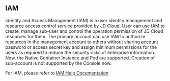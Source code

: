## IAM

Identity and Access Management (IAM) is a user identity management and resource access control service provided by JD Cloud. User can use IAM to create, manage sub-user and control the operation permission of JD Cloud resources for them. The primary account can use IAM to authorize resources in the management account to others without sharing account password or access secret key and assign minimum permissions for the users as required to reduce the security risks of enterprise information. Now, the Native Container Instance and Pod are supported. Creation of sub-account is not supported by the Console now.

For IAM, please refer to [IAM Help Documentation](https://docs.jdcloud.com/en/iam/product-overview)
